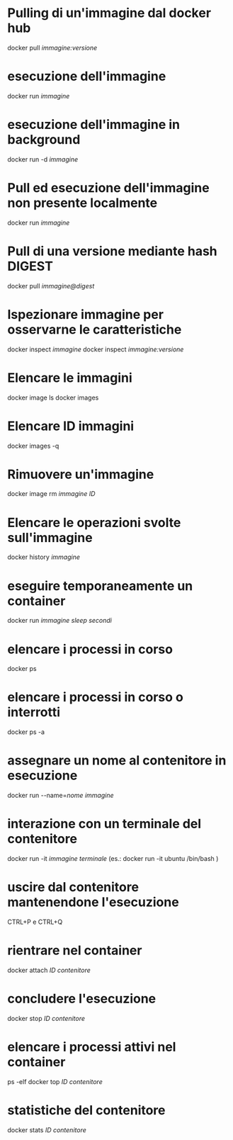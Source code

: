 # Pulling di un'immagine dal docker hub
docker pull *immagine:versione*

# esecuzione dell'immagine
docker run *immagine*

# esecuzione dell'immagine in background
docker run -d *immagine*

# Pull ed esecuzione dell'immagine non presente localmente
docker run *immagine*

# Pull di una versione mediante hash DIGEST
docker pull *immagine@digest*

# Ispezionare immagine per osservarne le caratteristiche
docker inspect *immagine*
docker inspect *immagine:versione*

# Elencare le immagini 
docker image ls
docker images

# Elencare ID immagini
docker images -q

# Rimuovere un'immagine
docker image rm *immagine ID*

# Elencare le operazioni svolte sull'immagine
docker history *immagine*

# eseguire temporaneamente un container
docker run *immagine sleep secondi*

# elencare i processi in corso
docker ps

# elencare i processi in corso o interrotti
docker ps -a

# assegnare un nome al contenitore in esecuzione
docker run --name=*nome* *immagine*

# interazione con un terminale del contenitore
docker run -it *immagine* *terminale* (es.: docker run -it ubuntu /bin/bash )

# uscire dal contenitore mantenendone l'esecuzione 
CTRL+P e CTRL+Q

# rientrare nel container
docker attach *ID contenitore*

# concludere l'esecuzione
docker stop *ID contenitore*

# elencare i processi attivi nel container
ps -elf
docker top *ID contenitore*

# statistiche del contenitore
docker stats *ID contenitore*


